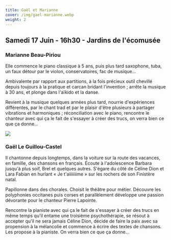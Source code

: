```yaml
---
title: Gaël et Marianne
cover: /img/gael-marianne.webp
weight: 2
---
```

## Samedi 17 Juin - 16h30 - Jardins de l'écomusée

### Marianne Beau-Piriou

Elle commence le piano classique à 5 ans, puis plus tard saxophone, tuba, un faux
détour par le violon, conservatoires, fac de musique...

Ambivalente par rapport aux partitions, à la fois précieux outil chevillé depuis toujours à la pratique et
carcan bridant l'invention ; arrête la musique à 30 ans, et plonge dans l'aïkido et la danse.

Revient à la musique quelques années plus tard, nourrie d'expériences différentes, par le chant trad et par
le plaisir d'être plusieurs à partager vibrations et harmoniques ; réconciliation avec le piano, rencontre le
chanteur avec qui ça le fait de s'essayer à créer des trucs, on verra bien ce que ça donne...

![](/img/gm-7375-légère-2.jpg)

### Gaël Le Guillou-Castel

Il chantonne depuis longtemps, dans la voiture sur la route des vacances, en famille,
des chansons en français. Écoute à l'adolescence Barbara jusqu'à plus soif, Brel et quelques autres. S'égare
du côté de Céline Dion et Lara Fabian en hurlant « Je t'aiiiiiiime » sur les rochers de son Finistère natal.

Papillonne dans des chorales. Choisit le théâtre pour métier. Découvre les polyphonies occitanes puis
corses et parallèlement développe une passion dévorante pour le chanteur Pierre Lapointe. 

Rencontre la
pianiste avec qui ça le fait de s'essayer à créer des trucs en même temps qu'il entame une troisième
psychothérapie, se résout à accepter qu'il ne sera jamais Céline Dion, décide de faire la paix avec sa
propension à la mélancolie et commence à écrire des textes de chansons. Les propose à la pianiste. On
verra bien ce que ça donne...

